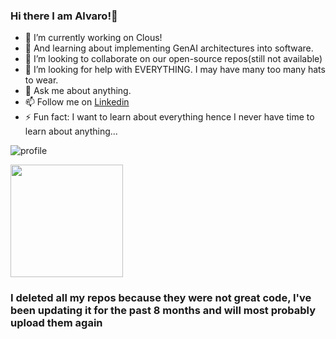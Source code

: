 ### Hi there I am Alvaro!👋

- 🔭 I’m currently working on Clous!
- 🌱 And learning about implementing GenAI architectures into software.
- 👯 I’m looking to collaborate on our open-source repos(still not available)
- 🤔 I’m looking for help with EVERYTHING. I may have many too many hats to wear. 
- 💬 Ask me about anything.
- 📫 Follow me on [Linkedin](https://www.linkedin.com/in/alvarovillalbaperez/)
- ⚡ Fun fact: I want to learn about everything hence I never have time to learn about anything...

![profile](https://user-images.githubusercontent.com/87529457/156182981-0a437d86-5c92-4e1d-8335-7a3b8b0162f7.gif)

<img height="180em" src="https://github-readme-stats.vercel.app/api?username=alvarovillalbaa&show_icons=true&hide_border=true&&count_private=true&include_all_commits=true" />

### I deleted all my repos because they were not great code, I've been updating it for the past 8 months and will most probably upload them again
